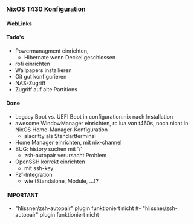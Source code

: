 ### NixOS T430 Konfiguration

#### WebLinks

#### Todo's
- Powermanagment einrichten,
  - Hibernate wenn Deckel geschlossen
- rofi einrichten
- Wallpapers installieren
- Git gut konfigurieren
- NAS-Zugriff
- Zugriff auf alte Partitions

#### Done
- Legacy Boot vs. UEFI Boot in configuration.nix nach Installation
- awesome WindowManager einrichten, rc.lua von t460s, noch nicht in
  NixOS Home-Manager-Konfiguration
  - alacritty als Standartterminal
- Home Manager einrichten, mit nix-channel
- BUG: history suchen mit '/'
  - zsh-autopair verursacht Problem
- OpenSSH korrekt einrichten
  - mit ssh-key
- Fzf-Integration
  - wie (Standalone, Module, ...)?

#### IMPORTANT
- "hlissner/zsh-autopair" plugin funktioniert nicht
#- "hlissner/zsh-autopair" plugin funktioniert nicht
